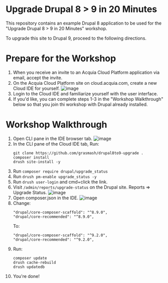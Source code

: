 Upgrade Drupal 8 > 9 in 20 Minutes
====

This repository contains an example Drupal 8 application to be used for the "Upgrade Drupal 8 > 9 in 20 Minutes" workshop.

To upgrade this site to Drupal 9, proceed to the following directions.


Prepare for the Workshop
===
1. When you receive an invite to an Acquia Cloud Platform application via email, accept the invite.
1. On the Acquia Cloud Platform site on cloud.acquia.com, create a new Cloud IDE for yourself.
   ![image](https://user-images.githubusercontent.com/539205/115599067-20e54080-a2a9-11eb-93ee-0a73301b0377.png)
1. Login to the Cloud IDE and familiarize yourself with the user interface.
1. If you'd like, you can complete steps 1-3 in the "Workshop Walkthrough" below so that you join thi workshop with
   Drupal already installed.

Workshop Walkthrough
===

1. Open CLI pane in the IDE browser tab.
   ![image](https://user-images.githubusercontent.com/539205/115598056-fd6dc600-a2a7-11eb-9b07-f1e365898981.png)
1. In the CLI pane of the Cloud IDE tab, Run:
   ```
   git clone https://github.com/grasmash/drupal8to9-upgrade .
   composer install
   drush site-install -y
   ```
1. Run `composer require drupal/upgrade_status`
1. Run `drush pm-enable upgrade_status -y`
1. Run `drush user-login` and cmd+click the link.
1. Visit `/admin/reports/upgrade-status` on the Drupal site. Reports => Upgrade Status.
  ![image](https://user-images.githubusercontent.com/539205/115598426-6bb28880-a2a8-11eb-996e-f1e6ca758b79.png)
1. Open composer.json in the IDE.
  ![image](https://user-images.githubusercontent.com/539205/115598302-41f96180-a2a8-11eb-8896-bba917745afa.png)
1. Change:
   ```
   "drupal/core-composer-scaffold": "^8.9.0",
   "drupal/core-recommended": "^8.9.0",
   ```
   To:
   ```
   "drupal/core-composer-scaffold": "^9.2.0",
   "drupal/core-recommended": "^9.2.0",
   ```
1. Run:
   ```
   composer update
   drush cache-rebuild
   drush updatedb
   ```
1. You're done!
